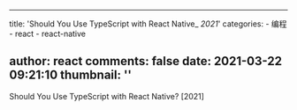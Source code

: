 
---
title: 'Should You Use TypeScript with React Native_ _2021_'
categories: 
    - 编程
    - react
    - react-native

author: react
comments: false
date: 2021-03-22 09:21:10
thumbnail: ''
---

<div>   
Should You Use TypeScript with React Native? [2021]  
</div>
            